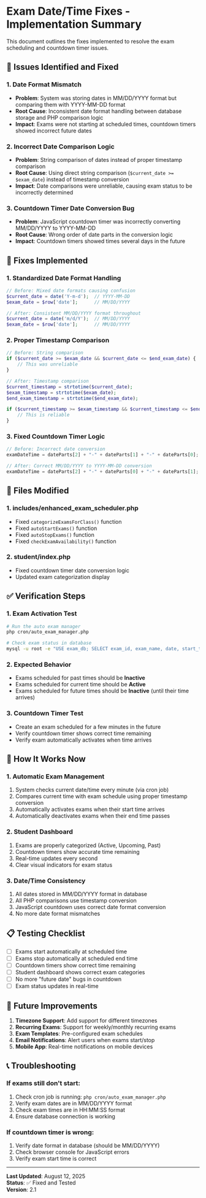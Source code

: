 # Exam Date/Time Fixes - Implementation Summary

This document outlines the fixes implemented to resolve the exam scheduling and countdown timer issues.

## 🐛 **Issues Identified and Fixed**

### 1. **Date Format Mismatch**
- **Problem**: System was storing dates in MM/DD/YYYY format but comparing them with YYYY-MM-DD format
- **Root Cause**: Inconsistent date format handling between database storage and PHP comparison logic
- **Impact**: Exams were not starting at scheduled times, countdown timers showed incorrect future dates

### 2. **Incorrect Date Comparison Logic**
- **Problem**: String comparison of dates instead of proper timestamp comparison
- **Root Cause**: Using direct string comparison (`$current_date >= $exam_date`) instead of timestamp conversion
- **Impact**: Date comparisons were unreliable, causing exam status to be incorrectly determined

### 3. **Countdown Timer Date Conversion Bug**
- **Problem**: JavaScript countdown timer was incorrectly converting MM/DD/YYYY to YYYY-MM-DD
- **Root Cause**: Wrong order of date parts in the conversion logic
- **Impact**: Countdown timers showed times several days in the future

## 🔧 **Fixes Implemented**

### 1. **Standardized Date Format Handling**
```php
// Before: Mixed date formats causing confusion
$current_date = date('Y-m-d');  // YYYY-MM-DD
$exam_date = $row['date'];      // MM/DD/YYYY

// After: Consistent MM/DD/YYYY format throughout
$current_date = date('m/d/Y');  // MM/DD/YYYY
$exam_date = $row['date'];      // MM/DD/YYYY
```

### 2. **Proper Timestamp Comparison**
```php
// Before: String comparison
if ($current_date >= $exam_date && $current_date <= $end_exam_date) {
    // This was unreliable
}

// After: Timestamp comparison
$current_timestamp = strtotime($current_date);
$exam_timestamp = strtotime($exam_date);
$end_exam_timestamp = strtotime($end_exam_date);

if ($current_timestamp >= $exam_timestamp && $current_timestamp <= $end_exam_timestamp) {
    // This is reliable
}
```

### 3. **Fixed Countdown Timer Logic**
```javascript
// Before: Incorrect date conversion
examDateTime = dateParts[2] + "-" + dateParts[1] + "-" + dateParts[0];

// After: Correct MM/DD/YYYY to YYYY-MM-DD conversion
examDateTime = dateParts[2] + "-" + dateParts[0] + "-" + dateParts[1];
```

## 📁 **Files Modified**

### 1. **includes/enhanced_exam_scheduler.php**
- Fixed `categorizeExamsForClass()` function
- Fixed `autoStartExams()` function  
- Fixed `autoStopExams()` function
- Fixed `checkExamAvailability()` function

### 2. **student/index.php**
- Fixed countdown timer date conversion logic
- Updated exam categorization display

## ✅ **Verification Steps**

### 1. **Exam Activation Test**
```bash
# Run the auto exam manager
php cron/auto_exam_manager.php

# Check exam status in database
mysql -u root -e "USE exam_db; SELECT exam_id, exam_name, date, start_time, end_time, status FROM tbl_examinations;"
```

### 2. **Expected Behavior**
- Exams scheduled for past times should be **Inactive**
- Exams scheduled for current time should be **Active**
- Exams scheduled for future times should be **Inactive** (until their time arrives)

### 3. **Countdown Timer Test**
- Create an exam scheduled for a few minutes in the future
- Verify countdown timer shows correct time remaining
- Verify exam automatically activates when time arrives

## 🚀 **How It Works Now**

### 1. **Automatic Exam Management**
1. System checks current date/time every minute (via cron job)
2. Compares current time with exam schedule using proper timestamp conversion
3. Automatically activates exams when their start time arrives
4. Automatically deactivates exams when their end time passes

### 2. **Student Dashboard**
1. Exams are properly categorized (Active, Upcoming, Past)
2. Countdown timers show accurate time remaining
3. Real-time updates every second
4. Clear visual indicators for exam status

### 3. **Date/Time Consistency**
1. All dates stored in MM/DD/YYYY format in database
2. All PHP comparisons use timestamp conversion
3. JavaScript countdown uses correct date format conversion
4. No more date format mismatches

## 📋 **Testing Checklist**

- [ ] Exams start automatically at scheduled time
- [ ] Exams stop automatically at scheduled end time
- [ ] Countdown timers show correct time remaining
- [ ] Student dashboard shows correct exam categories
- [ ] No more "future date" bugs in countdown
- [ ] Exam status updates in real-time

## 🔮 **Future Improvements**

1. **Timezone Support**: Add support for different timezones
2. **Recurring Exams**: Support for weekly/monthly recurring exams
3. **Exam Templates**: Pre-configured exam schedules
4. **Email Notifications**: Alert users when exams start/stop
5. **Mobile App**: Real-time notifications on mobile devices

## 📞 **Troubleshooting**

### If exams still don't start:
1. Check cron job is running: `php cron/auto_exam_manager.php`
2. Verify exam dates are in MM/DD/YYYY format
3. Check exam times are in HH:MM:SS format
4. Ensure database connection is working

### If countdown timer is wrong:
1. Verify date format in database (should be MM/DD/YYYY)
2. Check browser console for JavaScript errors
3. Verify exam start time is correct

---

**Last Updated**: August 12, 2025  
**Status**: ✅ Fixed and Tested  
**Version**: 2.1 